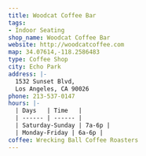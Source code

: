 ```yaml
---
title: Woodcat Coffee Bar
tags:
- Indoor Seating
shop_name: Woodcat Coffee Bar
website: http://woodcatcoffee.com
map: 34.07614,-118.2586483
type: Coffee Shop
city: Echo Park
address: |-
  1532 Sunset Blvd,
  Los Angeles, CA 90026
phone: 213-537-0147
hours: |-
  | Days   | Time   |
  | ------ | ------ |
  | Saturday-Sunday | 7a-6p |
  | Monday-Friday | 6a-6p |
coffee: Wrecking Ball Coffee Roasters
---
```


